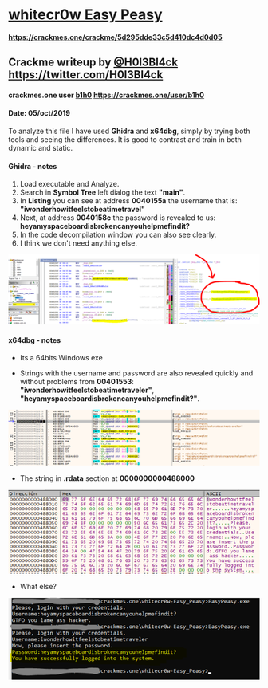 # [whitecr0w Easy Peasy](https://crackmes.one/crackme/5d295dde33c5d410dc4d0d05)
#### https://crackmes.one/crackme/5d295dde33c5d410dc4d0d05

## Crackme writeup by [@H0l3Bl4ck](https://twitter.com/H0l3Bl4ck) https://twitter.com/H0l3Bl4ck
#### crackmes.one user [b1h0](https://crackmes.one/user/b1h0) https://crackmes.one/user/b1h0
#### Date: 05/oct/2019 

To analyze this file I have used **Ghidra** and **x64dbg**, simply by trying both tools and seeing the differences. It is good to contrast and train in both dynamic and static.


#### Ghidra - notes

1. Load executable and Analyze.
2. Search in **Symbol Tree** left dialog the text **"main"**.
3. In **Listing** you can see at address **0040155a** the username that is: **"iwonderhowitfeelstobeatimetravel"**
4. Next, at address **0040158c** the password is revealed to us: **heyamyspaceboardisbrokencanyouhelpmefindit?**
5. In the code decompilation window you can also see clearly.
6. I think we don't need anything else.

![EP_000](EP_000.png "Ghidra details, user & password") 
 


#### x64dbg - notes

- Its a 64bits Windows exe

- Strings with the username and password are also revealed quickly and without problems from **00401553**:
	**"iwonderhowitfeelstobeatimetraveler"**, **"heyamyspaceboardisbrokencanyouhelpmefindit?"**.

![EP_001](EP_001.png "Strings operations") 


- The string in **.rdata** section at **0000000000488000**

![EP_002](EP_002.png "Strings") 


- What else?

![EP_003](EP_003.png "Solved") 


